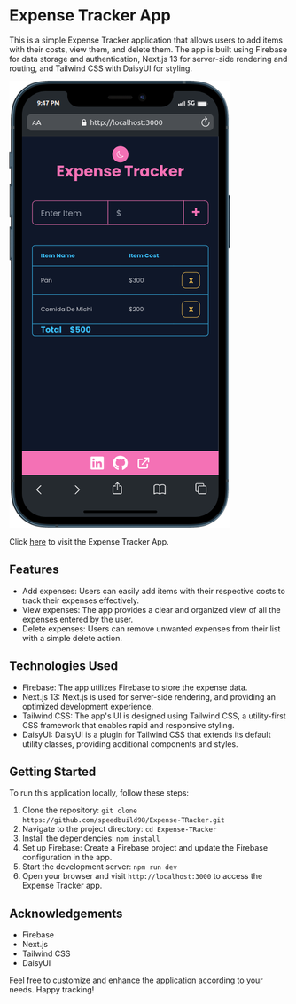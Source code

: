 # Expense Tracker App

This is a simple Expense Tracker application that allows users to add items with their costs, view them, and delete them. The app is built using Firebase for data storage and authentication, Next.js 13 for server-side rendering and routing, and Tailwind CSS with DaisyUI for styling.

![Expense Tracker App](https://github.com/speedbuild98/Expense-TRacker/blob/main/mobile%20(1).png?raw=true)

Click [here](https://expense-t-racker-eeb1gecqu-speedbuild98.vercel.app/) to visit the Expense Tracker App.

## Features

- Add expenses: Users can easily add items with their respective costs to track their expenses effectively.
- View expenses: The app provides a clear and organized view of all the expenses entered by the user.
- Delete expenses: Users can remove unwanted expenses from their list with a simple delete action.

## Technologies Used

- Firebase: The app utilizes Firebase to store the expense data.
- Next.js 13: Next.js is used for server-side rendering, and providing an optimized development experience.
- Tailwind CSS: The app's UI is designed using Tailwind CSS, a utility-first CSS framework that enables rapid and responsive styling.
- DaisyUI: DaisyUI is a plugin for Tailwind CSS that extends its default utility classes, providing additional components and styles.

## Getting Started

To run this application locally, follow these steps:

1. Clone the repository: `git clone https://github.com/speedbuild98/Expense-TRacker.git`
2. Navigate to the project directory: `cd Expense-TRacker`
3. Install the dependencies: `npm install`
4. Set up Firebase: Create a Firebase project and update the Firebase configuration in the app.
5. Start the development server: `npm run dev`
6. Open your browser and visit `http://localhost:3000` to access the Expense Tracker app.

## Acknowledgements

- Firebase
- Next.js
- Tailwind CSS
- DaisyUI

Feel free to customize and enhance the application according to your needs. Happy tracking!
